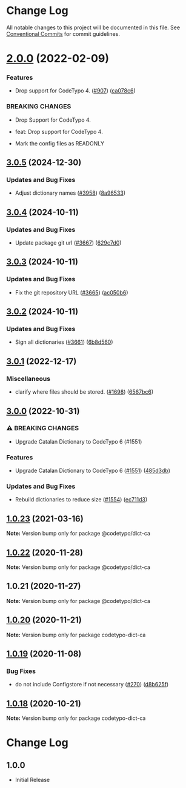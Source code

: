 # Change Log

All notable changes to this project will be documented in this file.
See [Conventional Commits](https://conventionalcommits.org) for commit guidelines.

# [2.0.0](https://github.com/khulnasoft/codetypo/compare/@codetypo/dict-ca@1.0.23...@codetypo/dict-ca@2.0.0) (2022-02-09)


### Features

* Drop support for CodeTypo 4. ([#907](https://github.com/khulnasoft/codetypo/issues/907)) ([ca078c6](https://github.com/khulnasoft/codetypo/commit/ca078c6a2e188cc3cf6276db1ba7e007f0f06f27))


### BREAKING CHANGES

* Drop Support for CodeTypo 4.

* feat: Drop support for CodeTypo 4.
* Mark the config files as READONLY





## [3.0.5](https://github.com/khulnasoft/codetypo/compare/@codetypo/dict-ca@3.0.4...@codetypo/dict-ca@3.0.5) (2024-12-30)


### Updates and Bug Fixes

* Adjust dictionary names ([#3958](https://github.com/khulnasoft/codetypo/issues/3958)) ([8a96533](https://github.com/khulnasoft/codetypo/commit/8a96533bec21280103740868b81559437c413501))

## [3.0.4](https://github.com/khulnasoft/codetypo/compare/@codetypo/dict-ca@3.0.3...@codetypo/dict-ca@3.0.4) (2024-10-11)


### Updates and Bug Fixes

* Update package git url ([#3667](https://github.com/khulnasoft/codetypo/issues/3667)) ([629c7d0](https://github.com/khulnasoft/codetypo/commit/629c7d0a5e1bacad1d3874b1f8372edc3494ef97))

## [3.0.3](https://github.com/khulnasoft/codetypo/compare/@codetypo/dict-ca@3.0.2...@codetypo/dict-ca@3.0.3) (2024-10-11)


### Updates and Bug Fixes

* Fix the git repository URL ([#3665](https://github.com/khulnasoft/codetypo/issues/3665)) ([ac050b6](https://github.com/khulnasoft/codetypo/commit/ac050b697d57820109995e92fac5ccc32ced1723))

## [3.0.2](https://github.com/khulnasoft/codetypo/compare/@codetypo/dict-ca@3.0.1...@codetypo/dict-ca@3.0.2) (2024-10-11)


### Updates and Bug Fixes

* Sign all dictionaries ([#3661](https://github.com/khulnasoft/codetypo/issues/3661)) ([6b8d560](https://github.com/khulnasoft/codetypo/commit/6b8d560cf51a593458ce42bca415859f872cfc97))

## [3.0.1](https://github.com/khulnasoft/codetypo/compare/@codetypo/dict-ca@3.0.0...@codetypo/dict-ca@3.0.1) (2022-12-17)


### Miscellaneous

* clarify where files should be stored. ([#1698](https://github.com/khulnasoft/codetypo/issues/1698)) ([6567bc6](https://github.com/khulnasoft/codetypo/commit/6567bc62130404cb32945bdcc3bf07316c839396))

## [3.0.0](https://github.com/khulnasoft/codetypo/compare/@codetypo/dict-ca@2.0.0...@codetypo/dict-ca@3.0.0) (2022-10-31)


### ⚠ BREAKING CHANGES

* Upgrade Catalan Dictionary to CodeTypo 6 (#1551)

### Features

* Upgrade Catalan Dictionary to CodeTypo 6 ([#1551](https://github.com/khulnasoft/codetypo/issues/1551)) ([485d3db](https://github.com/khulnasoft/codetypo/commit/485d3dbd5fc72418d928adf19fc02da732e7d80b))


### Updates and Bug Fixes

* Rebuild dictionaries to reduce size ([#1554](https://github.com/khulnasoft/codetypo/issues/1554)) ([ec711d3](https://github.com/khulnasoft/codetypo/commit/ec711d37264b90f028c61f05c1e46e11ad8e76c3))

## [1.0.23](https://github.com/khulnasoft/codetypo/compare/@codetypo/dict-ca@1.0.22...@codetypo/dict-ca@1.0.23) (2021-03-16)

**Note:** Version bump only for package @codetypo/dict-ca





## [1.0.22](https://github.com/khulnasoft/codetypo/compare/@codetypo/dict-ca@1.0.21...@codetypo/dict-ca@1.0.22) (2020-11-28)

**Note:** Version bump only for package @codetypo/dict-ca





## 1.0.21 (2020-11-27)

**Note:** Version bump only for package @codetypo/dict-ca





## [1.0.20](https://github.com/khulnasoft/codetypo/compare/codetypo-dict-ca@1.0.19...codetypo-dict-ca@1.0.20) (2020-11-21)

**Note:** Version bump only for package codetypo-dict-ca

## [1.0.19](https://github.com/khulnasoft/codetypo/compare/codetypo-dict-ca@1.0.18...codetypo-dict-ca@1.0.19) (2020-11-08)

### Bug Fixes

- do not include Configstore if not necessary ([#270](https://github.com/khulnasoft/codetypo/issues/270)) ([d8b625f](https://github.com/khulnasoft/codetypo/commit/d8b625f2f42d5cc6c4a9390216ac1e5037886e44))

## [1.0.18](https://github.com/khulnasoft/codetypo/compare/codetypo-dict-ca@1.0.17...codetypo-dict-ca@1.0.18) (2020-10-21)

**Note:** Version bump only for package codetypo-dict-ca

# Change Log

## 1.0.0

- Initial Release
